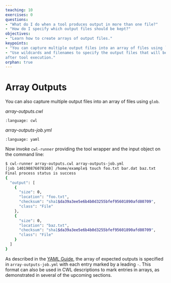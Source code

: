 ```yaml
---
teaching: 10
exercises: 0
questions:
- "What do I do when a tool produces output in more than one file?"
- "How do I specify which output files should be kept?"
objectives:
- "Learn how to create arrays of output files."
keypoints:
- "You can capture multiple output files into an array of files using `glob`."
- "Use wildcards and filenames to specify the output files that will be returned
after tool execution."
orphan: true
---
```


# Array Outputs

You can also capture multiple output files into an array of files using `glob`.

*array-outputs.cwl*

```{literalinclude} /_includes/cwl/10-array-outputs/array-outputs.cwl
:language: cwl
```

*array-outputs-job.yml*

```{literalinclude} /_includes/cwl/10-array-outputs/array-outputs-job.yml
:language: yaml
```

Now invoke `cwl-runner` providing the tool wrapper and the input object
on the command line:

```bash
$ cwl-runner array-outputs.cwl array-outputs-job.yml
[job 140190876078160] /home/example$ touch foo.txt bar.dat baz.txt
Final process status is success
{
  "output": [
    {
      "size": 0,
      "location": "foo.txt",
      "checksum": "sha1$da39a3ee5e6b4b0d3255bfef95601890afd80709",
      "class": "File"
    },
    {
      "size": 0,
      "location": "baz.txt",
      "checksum": "sha1$da39a3ee5e6b4b0d3255bfef95601890afd80709",
      "class": "File"
    }
  ]
}
```

As described in the [YAML Guide](../yaml/index.md#arrays),
the array of expected outputs is specified in `array-outputs-job.yml` with each
entry marked by a leading `-`. This format can also be used in CWL descriptions
to mark entries in arrays, as demonstrated in several of the upcoming sections.
